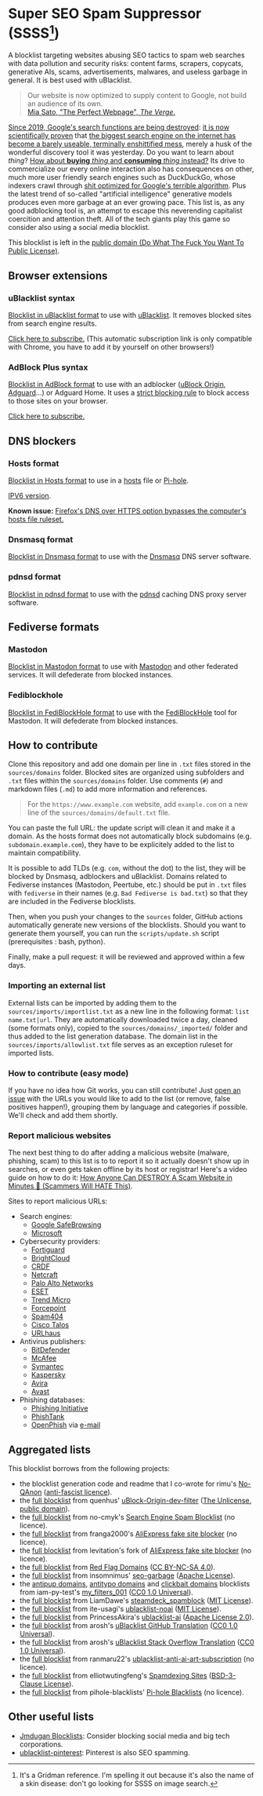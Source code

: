 # Super SEO Spam Suppressor (SSSS[^SSSS])

A blocklist targeting websites abusing SEO tactics to spam web searches with data pollution and security risks: content farms, scrapers, copycats, generative AIs, scams, advertisements, malwares, and useless garbage in general.
It is best used with uBlacklist.

[^SSSS]: It's a Gridman reference. I'm spelling it out because it's also the name of a skin disease: don't go looking for SSSS on image search.

> Our website is now optimized to supply content to Google, not build an audience of its own.  
> [Mia Sato, "The Perfect Webpage", *The Verge*.](https://www.theverge.com/c/23998379/google-search-seo-algorithm-webpage-optimization)

[Since 2019, Google's search functions are being destroyed](https://www.wheresyoured.at/the-men-who-killed-google/): [it is now scientifically proven](https://downloads.webis.de/publications/papers/bevendorff_2024a.pdf) that [the biggest search engine on the internet has become a barely useable, terminally enshittified mess](https://www.themarysue.com/google-search-is-busted/), merely a husk of the wonderful discovery tool it was yesterday.
Do you want to learn about *thing*?
[How about **buying** *thing* and **consuming** *thing* instead?](https://www.wired.com/story/google-antitrust-lawsuit-search-results/)
Its drive to commercialize our every online interaction also has consequences on other, much more user friendly search engines such as DuckDuckGo, whose indexers crawl through [shit optimized for Google's terrible algorithm](https://www.theverge.com/c/23998379/google-search-seo-algorithm-webpage-optimization).
Plus the latest trend of so-called "artificial intelligence" generative models produces even more garbage at an ever growing pace.
This list is, as any good adblocking tool is, an attempt to escape this neverending capitalist coercition and attention theft.
All of the tech giants play this game so consider also using a social media blocklist.

This blocklist is left in the [public domain (Do What The Fuck You Want To Public License)](https://github.com/NotaInutilis/Super-SEO-Spam-Suppressor/blob/main/LICENSE).

## Browser extensions

### uBlacklist syntax

[Blocklist in uBlacklist format](https://raw.githubusercontent.com/NotaInutilis/Super-SEO-Spam-Suppressor/main/ublacklist.txt) to use with [uBlacklist](https://github.com/iorate/ublacklist). It removes blocked sites from search engine results.

[Click here to subscribe.](https://iorate.github.io/ublacklist/subscribe?name=Super%20SEO%20Spam%20Suppressor&url=https://raw.githubusercontent.com/NotaInutilis/Super-SEO-Spam-Suppressor/main/ublacklist.txt)  (This automatic subscription link is only compatible with Chrome, you have to add it by yourself on other browsers!)

### AdBlock Plus syntax

[Blocklist in AdBlock format](https://raw.githubusercontent.com/NotaInutilis/Super-SEO-Spam-Suppressor/main/adblock.txt) to use with an adblocker ([uBlock Origin](https://ublockorigin.com), [Adguard](https://adguard.com)…) or Adguard Home. It uses a [strict blocking rule](https://github.com/gorhill/uBlock/wiki/Strict-blocking) to block access to those sites on your browser.

[Click here to subscribe.](https://subscribe.adblockplus.org/?location=https://raw.githubusercontent.com/NotaInutilis/Super-SEO-Spam-Suppressor/main/adblock.txt&title=Super%20SEO%20Spam%20Suppressor)

## DNS blockers

### Hosts format

[Blocklist in Hosts format](https://raw.githubusercontent.com/NotaInutilis/Super-SEO-Spam-Suppressor/main/hosts.txt) to use in a [hosts](https://en.wikipedia.org/wiki/Hosts_(file)) file or [Pi-hole](https://pi-hole.net/).

[IPV6 version](https://raw.githubusercontent.com/NotaInutilis/Super-SEO-Spam-Suppressor/main/hosts.txt.ipv6).

**Known issue:** [Firefox's DNS over HTTPS option bypasses the computer's hosts file ruleset.](https://bugzilla.mozilla.org/show_bug.cgi?id=1453207)

### Dnsmasq format

[Blocklist in Dnsmasq format](https://raw.githubusercontent.com/NotaInutilis/Super-SEO-Spam-Suppressor/main/dnsmasq.txt) to use with the [Dnsmasq](https://thekelleys.org.uk/dnsmasq/doc.html) DNS server software.

### pdnsd format

[Blocklist in pdnsd format](https://raw.githubusercontent.com/NotaInutilis/Super-SEO-Spam-Suppressor/main/pdnsd.txt) to use with the [pdnsd](https://wiki.archlinux.org/title/Pdnsd) caching DNS proxy server software.

## Fediverse formats

### Mastodon

[Blocklist in Mastodon format](https://raw.githubusercontent.com/NotaInutilis/Super-SEO-Spam-Suppressor/main/mastodon.csv) to use with [Mastodon](https://joinmastodon.org/) and other federated services. It will defederate from blocked instances.

### Fediblockhole

[Blocklist in FediBlockHole format](https://raw.githubusercontent.com/NotaInutilis/Super-SEO-Spam-Suppressor/main/fediblockhole.csv) to use with the [FediBlockHole](https://github.com/eigenmagic/fediblockhole) tool for Mastodon. It will defederate from blocked instances.

## How to contribute

Clone this repository and add one domain per line in `.txt` files stored in the `sources/domains` folder. Blocked sites are organized using subfolders and `.txt` files within the `sources/domains` folder. Use comments (`#`) and markdown files (`.md`) to add more information and references.

> For the `https://www.example.com` website, add `example.com` on a new line of the `sources/domains/default.txt` file.

You can paste the full URL: the update script will clean it and make it a domain. As the hosts format does not automatically block subdomains (e.g. `subdomain.example.com`), they have to be explicitely added to the list to maintain compatibility.

It is possible to add TLDs (e.g. `com`, without the dot) to the list, they will be blocked by Dnsmasq, adblockers and uBlacklist. Domains related to Fediverse instances (Mastodon, Peertube, etc.) should be put in `.txt` files with `fediverse` in their names (e.g. `Bad Fediverse is bad.txt`) so that they are included in the Fediverse blocklists.

Then, when you push your changes to the `sources` folder, GitHub actions automatically generate new versions of the blocklists. Should you want to generate them yourself, you can run the `scripts/update.sh` script (prerequisites : bash, python).

Finally, make a pull request: it will be reviewed and approved within a few days.

### Importing an external list

External lists can be imported by adding them to the `sources/imports/importlist.txt` as a new line in the following format: `list name.txt|url`. They are automatically downloaded twice a day, cleaned (some formats only), copied to the `sources/domains/_imported/` folder and thus added to the list generation database. The domain list in the `sources/imports/allowlist.txt` file serves as an exception ruleset for imported lists.

### How to contribute (easy mode)

If you have no idea how Git works, you can still contribute! Just [open an issue](https://github.com/NotaInutilis/Super-SEO-Spam-Suppressor/issues) with the URLs you would like to add to the list (or remove, false positives happen!), grouping them by language and categories if possible. We'll check and add them shortly.

### Report malicious websites

The next best thing to do after adding a malicious website (malware, phishing, scam) to this list is to to report it so it actually doesn't show up in searches, or even gets taken offline by its host or registrar!
Here's a video guide on how to do it: [How Anyone Can DESTROY A Scam Website in Minutes 😤 (Scammers Will HATE This)](https://www.youtube.com/watch?v=0fIUiv9-UFk).

Sites to report malicious URLs:
- Search engines:
    - [Google SafeBrowsing](https://safebrowsing.google.com/safebrowsing/report_phish/)
    - [Microsoft](https://www.microsoft.com/wdsi/support/report-unsafe-site)
- Cybersecurity providers:
    - [Fortiguard](https://www.fortiguard.com/webfilter)
    - [BrightCloud](https://www.brightcloud.com/tools/url-ip-lookup.php)
    - [CRDF](https://threatcenter.crdf.fr/submit_url.html)
    - [Netcraft](https://report.netcraft.com/report)
    - [Palo Alto Networks](https://urlfiltering.paloaltonetworks.com/)
    - [ESET](https://phishing.eset.com/report)
    - [Trend Micro](https://global.sitesafety.trendmicro.com/index.php)
    - [Forcepoint](https://csi.forcepoint.com/)
    - [Spam404](https://www.spam404.com/report.html)
    - [Cisco Talos](https://talosintelligence.com/reputation_center)
    - [URLhaus](https://urlhaus.abuse.ch/browse/)
- Antivirus publishers:
    - [BitDefender](https://www.bitdefender.com/consumer/support/answer/29358/)
    - [McAfee](https://sitelookup.mcafee.com/)
    - [Symantec](https://sitereview.symantec.com/#/)
    - [Kaspersky](https://opentip.kaspersky.com/)
    - [Avira](https://www.avira.com/en/analysis/submit-url)
    - [Avast](https://www.avast.com/report-malicious-file.php)
- Phishing databases:
    - [Phishing Initiative](https://phishing-initiative.eu/contrib/)
    - [PhishTank](https://www.phishtank.com/add_web_phish.php)
    - [OpenPhish](https://openphish.com/) via [e-mail](mailto:report@openphish.com)

## Aggregated lists

This blocklist borrows from the following projects:
- the blocklist generation code and readme that I co-wrote for rimu's [No-QAnon](https://github.com/rimu/no-qanon) ([anti-fascist licence](https://github.com/rimu/no-qanon/blob/master/LICENSE.txt)).
- the [full blocklist](https://github.com/quenhus/uBlock-Origin-dev-filter/blob/main/dist/other_format/domains/all.txt) from quenhus' [uBlock-Origin-dev-filter](https://github.com/quenhus/uBlock-Origin-dev-filter) ([The Unlicense, public domain](https://github.com/quenhus/uBlock-Origin-dev-filter/blob/main/LICENSE)).
- the [full blocklist](https://github.com/no-cmyk/Search-Engine-Spam-Blocklist/blob/master/blocklist.txt) from no-cmyk's [Search Engine Spam Blocklist](https://github.com/no-cmyk/Search-Engine-Spam-Blocklist) (no licence).
- the [full blocklist](https://github.com/franga2000/aliexpress-fake-sites/blob/main/domains.txt) from franga2000's [AliExpress fake site blocker](https://github.com/franga2000/aliexpress-fake-sites) (no licence).
- the [full blocklist](https://github.com/levitation-opensource/aliexpress-fake-sites/blob/main/domains.txt) from levitation's fork of [AliExpress fake site blocker](https://github.com/levitation-opensource/aliexpress-fake-sites) (no licence).
- the [full blocklist](https://dl.red.flag.domains/red.flag.domains.txt) from [Red Flag Domains](https://red.flag.domains/) ([CC BY-NC-SA 4.0](https://creativecommons.org/licenses/by-nc-sa/4.0/)).
- the [full blocklist](https://github.com/insomnimus/seo-garbage/blob/main/list.txt) from insomnimus' [seo-garbage](https://github.com/insomnimus/seo-garbage) ([Apache License](https://github.com/insomnimus/seo-garbage/blob/main/LICENSE)).
- the [antipup domains](https://github.com/iam-py-test/my_filters_001/blob/main/Alternative%20list%20formats/antipup_domains.txt), [antitypo domains](https://github.com/iam-py-test/my_filters_001/blob/main/Alternative%20list%20formats/antitypo_domains.txt) and [clickbait domains](https://github.com/iam-py-test/my_filters_001/blob/main/Alternative%20list%20formats/clickbait_domains.txt) blocklists from iam-py-test's [my_filters_001](https://github.com/iam-py-test/my_filters_001) ([CC0 1.0 Universal](https://github.com/iam-py-test/my_filters_001/blob/main/LICENSE)).
- the [full blocklist](https://github.com/LiamDawe/steamdeck_spamblock/blob/main/PLAIN_LIST) from LiamDawe's [steamdeck_spamblock](https://github.com/LiamDawe/steamdeck_spamblock) ([MIT License](https://github.com/LiamDawe/steamdeck_spamblock/blob/main/LICENSE)).
- the [full blocklist](https://github.com/ite-usagi/ublacklist-noai/blob/main/uBlacklist.txt) from ite-usagi's [ublacklist-noai](https://github.com/ite-usagi/ublacklist-noai) ([MIT License](https://github.com/ite-usagi/ublacklist-noai/blob/main/LICENSE)).
- the [full blocklist](https://github.com/PrincessAkira/ublacklist-ai/blob/main/ublacklist-ai.txt) from PrincessAkira's [ublacklist-ai](https://github.com/PrincessAkira/ublacklist-ai) ([Apache License 2.0](https://github.com/PrincessAkira/ublacklist-ai/blob/main/LICENSE)).
- the [full blocklist](https://github.com/arosh/ublacklist-github-translation/blob/master/uBlacklist.txt) from arosh's [uBlacklist GitHub Translation](https://github.com/arosh/ublacklist-github-translation) ([CC0 1.0 Universal](https://github.com/arosh/ublacklist-github-translation/blob/master/LICENSE)).
- the [full blocklist](https://github.com/arosh/ublacklist-stackoverflow-translation/blob/master/uBlacklist.txt) from arosh's [uBlacklist Stack Overflow Translation](https://github.com/arosh/ublacklist-stackoverflow-translation) ([CC0 1.0 Universal](https://github.com/arosh/ublacklist-stackoverflow-translation/blob/master/LICENSE)).
- the [full blocklist](https://codeberg.org/ranmaru22/ublacklist-anti-ai-art-subscription/src/branch/main/list.txt) from ranmaru22's [ublacklist-anti-ai-art-subscription](https://codeberg.org/ranmaru22/ublacklist-anti-ai-art-subscription) (no licence).
- the [full blocklist](https://github.com/elliotwutingfeng/SpamdexingSites/blob/main/blocklist.txt) from elliotwutingfeng's [Spamdexing Sites](https://github.com/elliotwutingfeng/SpamdexingSites) ([BSD-3-Clause License](https://github.com/elliotwutingfeng/SpamdexingSites/blob/main/LICENSE)).
- the [full blocklist](https://github.com/pihole-blacklists/blacklists/blob/master/blacklists/dropshipping) from pihole-blacklists' [Pi-hole Blacklists](https://github.com/pihole-blacklists/blacklists) (no licence).

## Other useful lists

- [Jmdugan Blocklists](https://github.com/jmdugan/blocklists/tree/master/corporations): Consider blocking social media and big tech corporations.
- [ublacklist-pinterest](https://github.com/rjaus/ublacklist-pinterest): Pinterest is also SEO spamming.
